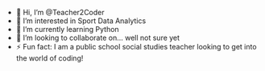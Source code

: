 - 👋 Hi, I’m @Teacher2Coder
- 👀 I’m interested in Sport Data Analytics
- 🌱 I’m currently learning Python
- 💞️ I’m looking to collaborate on... well not sure yet
- ⚡ Fun fact: I am a public school social studies teacher looking to get into the world of coding!

<!---
Teacher2Coder/Teacher2Coder is a ✨ special ✨ repository because its `README.md` (this file) appears on your GitHub profile.
You can click the Preview link to take a look at your changes.
--->
